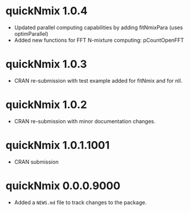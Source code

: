 # quickNmix 1.0.4

* Updated parallel computing capabilities by adding fitNmixPara (uses optimParallel)
* Added new functions for FFT N-mixture computing: pCountOpenFFT

# quickNmix 1.0.3

* CRAN re-submission with test example added for fitNmix and for nll.

# quickNmix 1.0.2

* CRAN re-submission with minor documentation changes.

# quickNmix 1.0.1.1001

* CRAN submission

# quickNmix 0.0.0.9000

* Added a `NEWS.md` file to track changes to the package.
